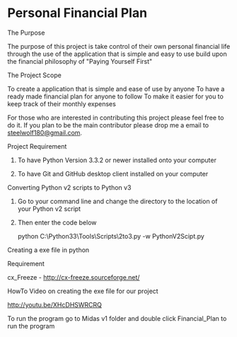 Personal Financial Plan
=====================

The Purpose

The purpose of this project is take control of their own personal financial life through the use of the application that is simple and easy to use build upon the financial philosophy of "Paying Yourself First"

The Project Scope

To create a application that is simple and ease of use by anyone
To have a ready made financial plan for anyone to follow
To make it easier for you to keep track of their monthly expenses

For those who are interested in contributing this project please feel free to do it. If you plan to be the main contributor please drop me a email to steelwolf180@gmail.com.

Project Requirement

1) To have Python Version 3.3.2 or newer installed onto your computer

2) To have Git and GitHub desktop client installed on your computer

Converting Python v2 scripts to Python v3

1) Go to your command line and change the directory to the location of your Python v2 script

2) Then enter the code below 

   python C:\Python33\Tools\Scripts\2to3.py -w PythonV2Scipt.py
   
Creating a exe file in python

Requirement

cx_Freeze - http://cx-freeze.sourceforge.net/

HowTo Video on creating the exe file for our project

http://youtu.be/XHcDHSWRCRQ

To run the program go to Midas v1 folder and double click Financial_Plan to run the program
